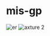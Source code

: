 # mis-gp
![er](https://cloud.githubusercontent.com/assets/16076963/19425892/998b701a-946a-11e6-85ff-18a663c2a55b.PNG)
![axture 2](https://cloud.githubusercontent.com/assets/16076963/19426082/345ca20c-946c-11e6-8f86-8afd3d7ba9f4.PNG)
